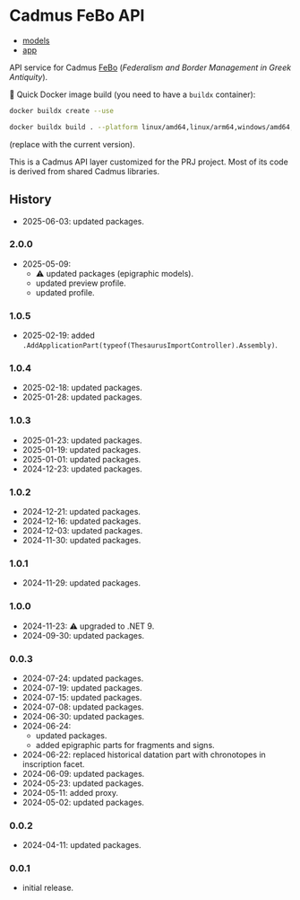 # Cadmus FeBo API

- [models](https://github.com/vedph/cadmus-febo)
- [app](https://github.com/vedph/cadmus-febo-app)

API service for Cadmus [FeBo](https://erc-febo.unitn.it) (_Federalism and Border Management in Greek Antiquity_).

🐋 Quick Docker image build (you need to have a `buildx` container):

```bash
docker buildx create --use

docker buildx build . --platform linux/amd64,linux/arm64,windows/amd64,windows/arm64 -t vedph2020/cadmus-febo-api:2.0.0 -t vedph2020/cadmus-febo-api:latest --push
```

(replace with the current version).

This is a Cadmus API layer customized for the PRJ project. Most of its code is derived from shared Cadmus libraries.

## History

- 2025-06-03: updated packages.

### 2.0.0

- 2025-05-09:
  - ⚠️ updated packages (epigraphic models).
  - updated preview profile.
  - updated profile.

### 1.0.5

- 2025-02-19: added `.AddApplicationPart(typeof(ThesaurusImportController).Assembly)`.

### 1.0.4

- 2025-02-18: updated packages.
- 2025-01-28: updated packages.

### 1.0.3

- 2025-01-23: updated packages.
- 2025-01-19: updated packages.
- 2025-01-01: updated packages.
- 2024-12-23: updated packages.

### 1.0.2

- 2024-12-21: updated packages.
- 2024-12-16: updated packages.
- 2024-12-03: updated packages.
- 2024-11-30: updated packages.

### 1.0.1

- 2024-11-29: updated packages.

### 1.0.0

- 2024-11-23: ⚠️ upgraded to .NET 9.
- 2024-09-30: updated packages.

### 0.0.3

- 2024-07-24: updated packages.
- 2024-07-19: updated packages.
- 2024-07-15: updated packages.
- 2024-07-08: updated packages.
- 2024-06-30: updated packages.
- 2024-06-24:
  - updated packages.
  - added epigraphic parts for fragments and signs.
- 2024-06-22: replaced historical datation part with chronotopes in inscription facet.
- 2024-06-09: updated packages.
- 2024-05-23: updated packages.
- 2024-05-11: added proxy.
- 2024-05-02: updated packages.

### 0.0.2

- 2024-04-11: updated packages.

### 0.0.1

- initial release.
